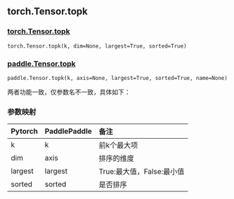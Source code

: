 ## torch.Tensor.topk

### [torch.Tensor.topk](https://pytorch.org/docs/1.13/generated/torch.Tensor.topk.html#torch.Tensor.topk)

```
torch.Tensor.topk(k, dim=None, largest=True, sorted=True)
```

### [paddle.Tensor.topk](https://www.paddlepaddle.org.cn/documentation/docs/zh/api/paddle/Tensor_cn.html#topk-k-axis-none-largest-true-sorted-true-name-none)

```
paddle.Tensor.topk(k, axis=None, largest=True, sorted=True, name=None)
```

两者功能一致，仅参数名不一致，具体如下：

### 参数映射

| Pytorch | PaddlePaddle | 备注                      |
| ------- | ------------ | :------------------------ |
| k       | k            | 前k个最大项               |
| dim     | axis         | 排序的维度                |
| largest | largest      | True:最大值，False:最小值 |
| sorted  | sorted       | 是否排序                  |

